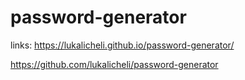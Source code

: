 # password-generator

links:
https://lukalicheli.github.io/password-generator/

https://github.com/lukalicheli/password-generator